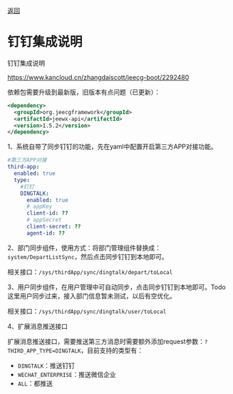 [返回](../)

# 钉钉集成说明

钉钉集成说明

https://www.kancloud.cn/zhangdaiscott/jeecg-boot/2292480

依赖包需要升级到最新版，旧版本有点问题（已更新）：

```xml
<dependency>
  <groupId>org.jeecgframework</groupId>
  <artifactId>jeewx-api</artifactId>
  <version>1.5.2</version>
</dependency>
```

1、系统自带了同步钉钉的功能，先在yaml中配置开启第三方APP对接功能。

```yaml
#第三方APP对接
third-app:
  enabled: true
  type:
    #钉钉
    DINGTALK:
      enabled: true
      # appKey
      client-id: ??
      # appSecret
      client-secret: ??
      agent-id: ??
```

2、部门同步组件，使用方式：将部门管理组件替换成：`system/DepartListSync`，然后点击同步钉钉到本地即可。

相关接口：`/sys/thirdApp/sync/dingtalk/depart/toLocal`

3、用户同步组件，在用户管理中可自动同步，点击同步钉钉到本地即可。Todo 这里用户同步过来，接入部门信息暂未测试，以后有空优化。

相关接口：`/sys/thirdApp/sync/dingtalk/user/toLocal`

4、扩展消息推送接口

扩展消息推送接口，需要推送第三方消息时需要额外添加request参数：`?THIRD_APP_TYPE=DINGTALK`，目前支持的类型有：

* `DINGTALK`：推送钉钉
* `WECHAT_ENTERPRISE`：推送微信企业
* `ALL`：都推送
